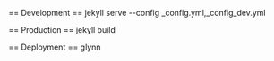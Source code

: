 == Development ==
jekyll serve --config _config.yml,_config_dev.yml

== Production ==
jekyll build

== Deployment ==
glynn
